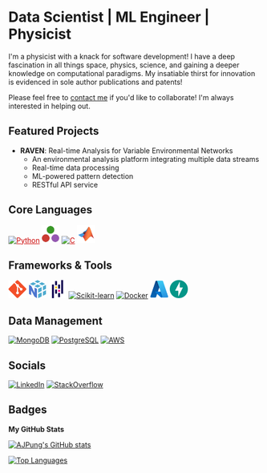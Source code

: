 Data Scientist | ML Engineer | Physicist
==========================================

I'm a physicist with a knack for software development! I have a deep fascination in all things space, physics, science, and gaining a deeper knowledge on computational paradigms. My insatiable thirst for innovation is evidenced in sole author publications and patents!

Please feel free to [contact me](mailto:aaron.pung@gmail.com) if you'd like to collaborate! I'm always interested in helping out.

## Featured Projects
- **RAVEN**: Real-time Analysis for Variable Environmental Networks
  - An environmental analysis platform integrating multiple data streams
  - Real-time data processing
  - ML-powered pattern detection
  - RESTful API service

## Core Languages
<p align="left">
  <a href="https://www.python.org/" target="_blank" rel="noreferrer" style="color: #cc0000"><img src="https://raw.githubusercontent.com/danielcranney/readme-generator/main/public/icons/skills/python-colored.svg" width="36" height="36" alt="Python"/></a>
  <a href="https://julialang.org/" target="_blank" rel="noreferrer" style="color: #cc0000"><img src="https://raw.githubusercontent.com/devicons/devicon/master/icons/julia/julia-original.svg" width="36" height="36" alt="Julia"/></a>
  <a href="https://docs.microsoft.com/en-us/cpp/?view=msvc-170" target="_blank" rel="noreferrer" style="color: #cc0000"><img src="https://raw.githubusercontent.com/danielcranney/readme-generator/main/public/icons/skills/c-colored.svg" width="36" height="36" alt="C"/></a>
  <a href="https://www.mathworks.com/products/matlab.html" target="_blank" rel="noreferrer" style="color: #cc0000"><img src="https://raw.githubusercontent.com/devicons/devicon/master/icons/matlab/matlab-original.svg" width="36" height="36" alt="MATLAB"/></a>  
</p>

## Frameworks & Tools
<p align="left">
  <a href="https://git-scm.com/" target="_blank" rel="noreferrer"><img src="https://raw.githubusercontent.com/devicons/devicon/master/icons/git/git-original.svg" width="36" height="36" alt="Git"/></a>
  <a href="https://numpy.org/" target="_blank" rel="noreferrer"><img src="https://raw.githubusercontent.com/devicons/devicon/master/icons/numpy/numpy-original.svg" width="36" height="36" alt="NumPy"/></a>
  <a href="https://pandas.pydata.org/" target="_blank" rel="noreferrer"><img src="https://raw.githubusercontent.com/devicons/devicon/master/icons/pandas/pandas-original.svg" width="36" height="36" alt="Pandas"/></a>
  <a href="https://scikit-learn.org/" target="_blank" rel="noreferrer"><img src="https://upload.wikimedia.org/wikipedia/commons/0/05/Scikit_learn_logo_small.svg" width="36" height="36" alt="Scikit-learn"/></a>
  <a href="https://www.docker.com/" target="_blank" rel="noreferrer"><img src="https://www.svgrepo.com/show/373557/docker2.svg" width="36" height="36" alt="Docker"/></a>  
  <a href="https://azure.microsoft.com/" target="_blank" rel="noreferrer"><img src="https://raw.githubusercontent.com/devicons/devicon/master/icons/azure/azure-original.svg" width="36" height="36" alt="Azure"/></a>
  <a href="https://fastapi.tiangolo.com/" target="_blank" rel="noreferrer"><img src="https://raw.githubusercontent.com/devicons/devicon/master/icons/fastapi/fastapi-original.svg" width="36" height="36" alt="FastAPI"/></a>
</p>

## Data Management
<p align="left">
  <a href="https://www.mongodb.com/" target="_blank" rel="noreferrer"><img src="https://icon.icepanel.io/Technology/svg/MongoDB.svg" width="36" height="36" alt="MongoDB"/></a>
  <a href="https://azure.microsoft.com/en-us/products/cosmos-db/" target="_blank" rel="noreferrer"><img src="https://upload.wikimedia.org/wikipedia/commons/4/4e/Azure_Cosmos_DB.svg" width="36" height="36" alt="PostgreSQL"/></a>
  <a href="https://aws.amazon.com/?nc2=h_lg" target="_blank" rel="noreferrer"><img src="https://registry.npmmirror.com/@lobehub/icons-static-png/latest/files/dark/aws-color.png" width="36" height="36" alt="AWS"/></a>  
</p>

## Socials
<p align="left">
  <a href="https://www.linkedin.com/in/aaronpung" target="_blank" rel="noreferrer"><img src="https://raw.githubusercontent.com/danielcranney/readme-generator/main/public/icons/socials/linkedin.svg" width="32" height="32" alt="LinkedIn"/></a>
  <a href=https://stackoverflow.com/users/5666203/aaronjpung" target="_blank" rel="noreferrer"><img src="https://upload.wikimedia.org/wikipedia/commons/thumb/e/ef/Stack_Overflow_icon.svg/512px-Stack_Overflow_icon.svg.png?20190716190036" width="32" height="32" alt="StackOverflow"/></a>  
</p>


## Badges

<b>My GitHub Stats</b>

<a href="http://www.github.com/ajpung"><img src="https://github-readme-stats.vercel.app/api?username=ajpung&show_icons=true&hide=&count_private=true&title_color=fa6c00&text_color=ffffff&icon_color=fa6c00&bg_color=202324&hide_border=true&show_icons=true" alt="AJPung's GitHub stats" /></a>

<a href="https://github.com/ajpung" align="left"><img src="https://github-readme-stats.vercel.app/api/top-langs/?username=ajpung&langs_count=10&title_color=fa6c00&text_color=ffffff&icon_color=fa6c00&bg_color=202324&hide_border=true&locale=en&custom_title=Top%20%Languages&hide_progress=true" alt="Top Languages" /></a>

